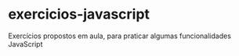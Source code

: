 # exercicios-javascript
Exercícios propostos em aula, para praticar algumas funcionalidades JavaScript
